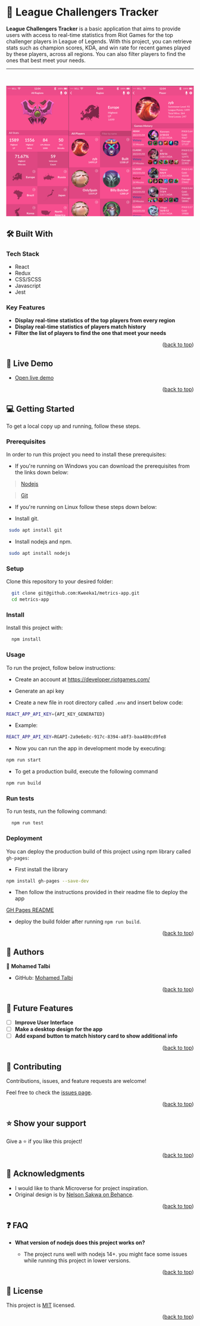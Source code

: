 <!-- PROJECT DESCRIPTION -->

# 📖 League Challengers Tracker <a name="about-project"></a>

**League Challengers Tracker** is a basic application that aims to provide users with access to real-time statistics from Riot Games for the top challenger players in League of Legends. With this project, you can retrieve stats such as champion scores, KDA, and win rate for recent games played by these players, across all regions. You can also filter players to find the ones that best meet your needs.

<hr>
<br>

![alt text](/app_screenshot.jpg "app screenshot")

## 🛠 Built With <a name="built-with"></a>

### Tech Stack <a name="tech-stack"></a>

- React
- Redux
- CSS/SCSS
- Javascript
- Jest

<!-- Features -->

### Key Features <a name="key-features"></a>

- **Display real-time statistics of the top players from every region**
- **Display real-time statistics of players match history**
- **Filter the list of players to find the one that meet your needs**

<p align="right">(<a href="#readme-top">back to top</a>)</p>

<!-- LIVE DEMO -->

## 🚀 Live Demo <a name="live-demo"></a>

- [Open live demo](https://league-challengers-tracker.onrender.com/)

<p align="right">(<a href="#readme-top">back to top</a>)</p>

<!-- GETTING STARTED -->

## 💻 Getting Started <a name="getting-started"></a>

To get a local copy up and running, follow these steps.

### Prerequisites

In order to run this project you need to install these prerequisites:

- If you're running on Windows you can download the prerequisites from the links down below:

> [Nodejs](https://nodejs.org/en/)

> [Git](https://git-scm.com/)

- If you're running on Linux follow these steps down below:

- Install git.

```sh
 sudo apt install git
```

- Install nodejs and npm.

```sh
 sudo apt install nodejs
```

### Setup

Clone this repository to your desired folder:

```sh
  git clone git@github.com:Kweeka1/metrics-app.git
  cd metrics-app
```

### Install

Install this project with:

```sh
  npm install
```

### Usage

To run the project, follow below instructions:

- Create an account at https://developer.riotgames.com/

- Generate an api key

- Create a new file in root directory called `.env` and insert below code:

```sh
REACT_APP_API_KEY={API_KEY_GENERATED}
```

- Example:
```sh
REACT_APP_API_KEY=RGAPI-2a9e6e8c-917c-8394-a8f3-baa489cd9fe8
```

- Now you can run the app in development mode by executing:

```sh
npm run start
```

- To get a production build, execute the following command

```sh
npm run build
```

### Run tests

To run tests, run the following command:

```sh
  npm run test
```


### Deployment

You can deploy the production build of this project using npm library called `gh-pages`:

- First install the library

```sh
npm install gh-pages --save-dev
```

- Then follow the instructions provided in their readme file to deploy the app

[GH Pages README](https://www.npmjs.com/package/gh-pages)

- deploy the build folder after running `npm run build`.

<p align="right">(<a href="#readme-top">back to top</a>)</p>

<!-- AUTHORS -->

## 👥 Authors <a name="authors"></a>

👤 **Mohamed Talbi**

- GitHub: [Mohamed Talbi](https://github.com/Kweeka1)

<p align="right">(<a href="#readme-top">back to top</a>)</p>

<!-- FUTURE FEATURES -->

## 🔭 Future Features <a name="future-features"></a>

- [ ] **Improve User Interface**
- [ ] **Make a desktop design for the app**
- [ ] **Add expand button to match history card to show additional info**

<p align="right">(<a href="#readme-top">back to top</a>)</p>

<!-- CONTRIBUTING -->

## 🤝 Contributing <a name="contributing"></a>

Contributions, issues, and feature requests are welcome!

Feel free to check the [issues page](https://github.com/Kweeka1/metrics-app/issues).

<p align="right">(<a href="#readme-top">back to top</a>)</p>

<!-- SUPPORT -->

## ⭐️ Show your support <a name="support"></a>

Give a ⭐️ if you like this project!

<p align="right">(<a href="#readme-top">back to top</a>)</p>

<!-- ACKNOWLEDGEMENTS -->

## 🙏 Acknowledgments <a name="acknowledgements"></a>

- I would like to thank Microverse for project inspiration.
- Original design is by [Nelson Sakwa on Behance](https://www.behance.net/sakwadesignstudio).

<p align="right">(<a href="#readme-top">back to top</a>)</p>

<!-- FAQ (optional) -->

## ❓ FAQ <a name="faq"></a>

- **What version of nodejs does this project works on?**

  - The project runs well with nodejs 14+. you might face some issues while running this project in lower versions.

<p align="right">(<a href="#readme-top">back to top</a>)</p>

<!-- LICENSE -->

## 📝 License <a name="license"></a>

This project is [MIT](./MIT.md) licensed.

<p align="right">(<a href="#readme-top">back to top</a>)</p>
